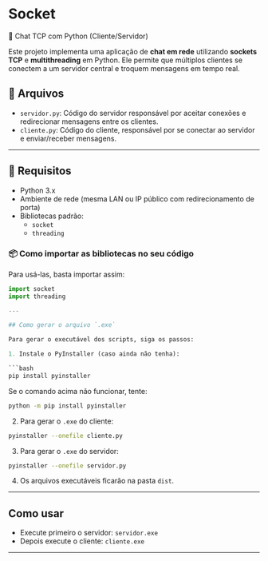 # Socket

💬 Chat TCP com Python (Cliente/Servidor)

Este projeto implementa uma aplicação de **chat em rede** utilizando **sockets TCP** e **multithreading** em Python. Ele permite que múltiplos clientes se conectem a um servidor central e troquem mensagens em tempo real.

## 📁 Arquivos

- `servidor.py`: Código do servidor responsável por aceitar conexões e redirecionar mensagens entre os clientes.
- `cliente.py`: Código do cliente, responsável por se conectar ao servidor e enviar/receber mensagens.

---

## 🔧 Requisitos

- Python 3.x
- Ambiente de rede (mesma LAN ou IP público com redirecionamento de porta)
- Bibliotecas padrão:
  - `socket`
  - `threading`

### 📦 Como importar as bibliotecas no seu código

Para usá-las, basta importar assim:

```python
import socket
import threading

---

## Como gerar o arquivo `.exe`

Para gerar o executável dos scripts, siga os passos:

1. Instale o PyInstaller (caso ainda não tenha):

```bash
pip install pyinstaller
```

Se o comando acima não funcionar, tente:

```bash
python -m pip install pyinstaller
```

2. Para gerar o `.exe` do cliente:

```bash
pyinstaller --onefile cliente.py
```

3. Para gerar o `.exe` do servidor:

```bash
pyinstaller --onefile servidor.py
```

4. Os arquivos executáveis ficarão na pasta `dist`.

---

## Como usar

- Execute primeiro o servidor: `servidor.exe`
- Depois execute o cliente: `cliente.exe`

---

